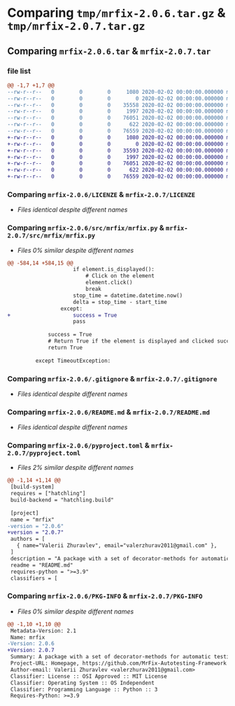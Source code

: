 # Comparing `tmp/mrfix-2.0.6.tar.gz` & `tmp/mrfix-2.0.7.tar.gz`

## Comparing `mrfix-2.0.6.tar` & `mrfix-2.0.7.tar`

### file list

```diff
@@ -1,7 +1,7 @@
--rw-r--r--   0        0        0     1080 2020-02-02 00:00:00.000000 mrfix-2.0.6/LICENZE
--rw-r--r--   0        0        0        0 2020-02-02 00:00:00.000000 mrfix-2.0.6/src/mrfix/__init__.py
--rw-r--r--   0        0        0    35558 2020-02-02 00:00:00.000000 mrfix-2.0.6/src/mrfix/mrfix.py
--rw-r--r--   0        0        0     1997 2020-02-02 00:00:00.000000 mrfix-2.0.6/.gitignore
--rw-r--r--   0        0        0    76051 2020-02-02 00:00:00.000000 mrfix-2.0.6/README.md
--rw-r--r--   0        0        0      622 2020-02-02 00:00:00.000000 mrfix-2.0.6/pyproject.toml
--rw-r--r--   0        0        0    76559 2020-02-02 00:00:00.000000 mrfix-2.0.6/PKG-INFO
+-rw-r--r--   0        0        0     1080 2020-02-02 00:00:00.000000 mrfix-2.0.7/LICENZE
+-rw-r--r--   0        0        0        0 2020-02-02 00:00:00.000000 mrfix-2.0.7/src/mrfix/__init__.py
+-rw-r--r--   0        0        0    35593 2020-02-02 00:00:00.000000 mrfix-2.0.7/src/mrfix/mrfix.py
+-rw-r--r--   0        0        0     1997 2020-02-02 00:00:00.000000 mrfix-2.0.7/.gitignore
+-rw-r--r--   0        0        0    76051 2020-02-02 00:00:00.000000 mrfix-2.0.7/README.md
+-rw-r--r--   0        0        0      622 2020-02-02 00:00:00.000000 mrfix-2.0.7/pyproject.toml
+-rw-r--r--   0        0        0    76559 2020-02-02 00:00:00.000000 mrfix-2.0.7/PKG-INFO
```

### Comparing `mrfix-2.0.6/LICENZE` & `mrfix-2.0.7/LICENZE`

 * *Files identical despite different names*

### Comparing `mrfix-2.0.6/src/mrfix/mrfix.py` & `mrfix-2.0.7/src/mrfix/mrfix.py`

 * *Files 0% similar despite different names*

```diff
@@ -584,14 +584,15 @@
                     if element.is_displayed():
                         # Click on the element
                         element.click()
                         break
                     stop_time = datetime.datetime.now()
                     delta = stop_time - start_time
                 except:
+                    success = True
                     pass
 
             success = True
             # Return True if the element is displayed and clicked successfully
             return True
 
         except TimeoutException:
```

### Comparing `mrfix-2.0.6/.gitignore` & `mrfix-2.0.7/.gitignore`

 * *Files identical despite different names*

### Comparing `mrfix-2.0.6/README.md` & `mrfix-2.0.7/README.md`

 * *Files identical despite different names*

### Comparing `mrfix-2.0.6/pyproject.toml` & `mrfix-2.0.7/pyproject.toml`

 * *Files 2% similar despite different names*

```diff
@@ -1,14 +1,14 @@
 [build-system] 
 requires = ["hatchling"] 
 build-backend = "hatchling.build"
 
 [project] 
 name = "mrfix"
-version = "2.0.6"
+version = "2.0.7"
 authors = [   
   { name="Valerii Zhuravlev", email="valerzhurav2011@gmail.com" },
 ] 
 description = "A package with a set of decorator-methods for automatic testing of the user interface using Python + Selenium"
 readme = "README.md" 
 requires-python = ">=3.9"
 classifiers = [
```

### Comparing `mrfix-2.0.6/PKG-INFO` & `mrfix-2.0.7/PKG-INFO`

 * *Files 0% similar despite different names*

```diff
@@ -1,10 +1,10 @@
 Metadata-Version: 2.1
 Name: mrfix
-Version: 2.0.6
+Version: 2.0.7
 Summary: A package with a set of decorator-methods for automatic testing of the user interface using Python + Selenium
 Project-URL: Homepage, https://github.com/MrFix-Autotesting-Framework
 Author-email: Valerii Zhuravlev <valerzhurav2011@gmail.com>
 Classifier: License :: OSI Approved :: MIT License
 Classifier: Operating System :: OS Independent
 Classifier: Programming Language :: Python :: 3
 Requires-Python: >=3.9
```

